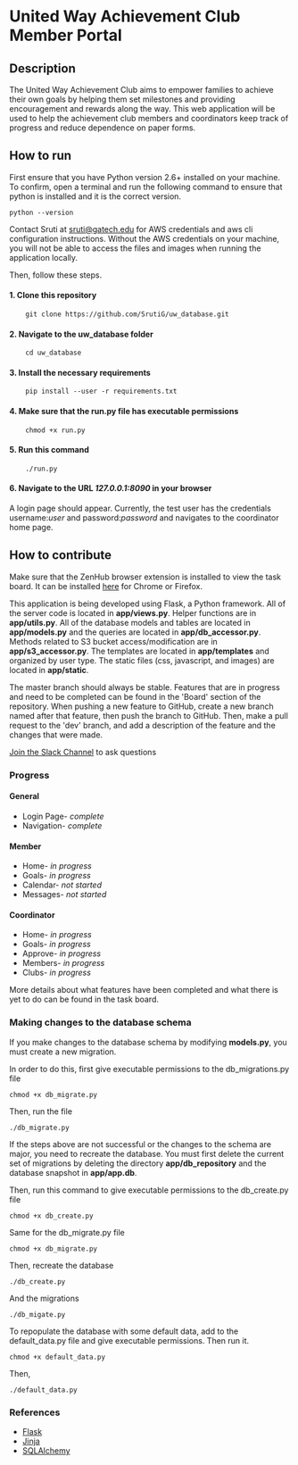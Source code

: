 # United Way Achievement Club Member Portal

## Description

The United Way Achievement Club aims to empower families to achieve their own goals by helping them set milestones and providing encouragement and rewards along the way. This web application will be used to help the achievement club members and coordinators keep track of progress and reduce dependence on paper forms. 

## How to run

First ensure that you have Python version 2.6+ installed on your machine. To confirm,
open a terminal and run the following command to ensure that python is installed and it is the correct version.

    python --version
    
Contact Sruti at sruti@gatech.edu for AWS credentials and aws cli configuration instructions. Without the AWS credentials on your machine, you will not be able to access the files and images when running the application locally.

Then, follow these steps.


#### 1. Clone this repository


        git clone https://github.com/SrutiG/uw_database.git
#### 2. Navigate to the uw_database folder

        cd uw_database
#### 3. Install the necessary requirements
    
        pip install --user -r requirements.txt
#### 4. Make sure that the run.py file has executable permissions

        chmod +x run.py
#### 5. Run this command

        ./run.py
#### 6. Navigate to the URL *127.0.0.1:8090* in your browser
   A login page should appear. Currently, the test user has the credentials username:*user* and password:*password* and navigates to the coordinator home page.

## How to contribute
Make sure that the ZenHub browser extension is installed to view the task board. It can be installed [here](https://www.zenhub.com/extension) for Chrome or Firefox.


This application is being developed using Flask, a Python framework. All of the server code is located in **app/views.py**. Helper functions are in **app/utils.py**. All of the database models and tables are located in **app/models.py** and the queries are located in **app/db_accessor.py**. Methods related to S3 bucket access/modification are in **app/s3_accessor.py**. The templates are located in **app/templates** and organized by user type. The static files (css, javascript, and images) are located in **app/static**.


The master branch should always be stable. Features that are in progress and need to be completed can be found in the 'Board' section of the repository. When pushing a new feature to GitHub, create a new branch named after that feature, then push the branch to GitHub. Then, make a pull request to the 'dev' branch, and add a description of the feature and the changes that were made.

[Join the Slack Channel](https://join.slack.com/t/achievement-club-db/shared_invite/enQtMzY3Nzk2NzExNjY5LWMxNDE0YTQwZDM5MWYwMDRkYTJmODViNTc2ODljMWZjMGE3YWE3ZDM5MmJmNTMzMmFhNWE4YjdkMTdhNWEzMjM) to ask questions

### Progress

#### General
* Login Page- *complete*
* Navigation- *complete*

#### Member
* Home- *in progress*
* Goals- *in progress*
* Calendar- *not started*
* Messages- *not started*

#### Coordinator
* Home- *in progress*
* Goals- *in progress*
* Approve- *in progress*
* Members- *in progress*
* Clubs- *in progress*

More details about what features have been completed and what there is yet to do can be found in the task board.

### Making changes to the database schema
If you make changes to the database schema by modifying **models.py**, you must create a new migration. 

In order to do this, first give executable permissions to the db_migrations.py file

    chmod +x db_migrate.py
Then, run the file
    
    ./db_migrate.py


If the steps above are not successful or the changes to the schema are major, you need to recreate the database. You must first delete the current set of migrations by deleting the directory **app/db_repository** and the database snapshot in **app/app.db**. 

Then, run this command to give executable permissions to the db_create.py file
                
    chmod +x db_create.py
Same for the db_migrate.py file

    chmod +x db_migrate.py
Then, recreate the database
    
    ./db_create.py
And the migrations
    
    ./db_migate.py

To repopulate the database with some default data, add to the default_data.py file and give executable permissions. Then run it.

    chmod +x default_data.py
Then,

    ./default_data.py

### References

* [Flask](http://flask.pocoo.org/docs/0.12/)
* [Jinja](http://jinja.pocoo.org/)
* [SQLAlchemy](http://flask-sqlalchemy.pocoo.org/2.3/)
